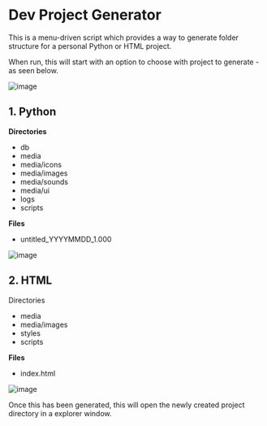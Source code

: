 # Dev Project Generator

This is a menu-driven script which provides a way to generate folder structure for a personal Python or HTML project.

When run, this will start with an option to choose with project to generate - as seen below.

![image](https://user-images.githubusercontent.com/82043281/148568337-c0ba812b-588c-4b9a-852f-25678d5b50cd.png)

## 1. Python

**Directories**

* db
* media
* media/icons
* media/images
* media/sounds
* media/ui
* logs
* scripts

**Files**

* untitled_YYYYMMDD_1.000

![image](https://user-images.githubusercontent.com/82043281/148569556-55be1cd4-3601-4e12-82b6-eb821ff58946.png)

## 2. HTML

Directories

* media
* media/images
* styles
* scripts

**Files**

* index.html

![image](https://user-images.githubusercontent.com/82043281/148569630-3fc1ca10-44e1-4c32-a6e5-6ddfd4d9e130.png)

Once this has been generated, this will open the newly created project directory in a explorer window.
